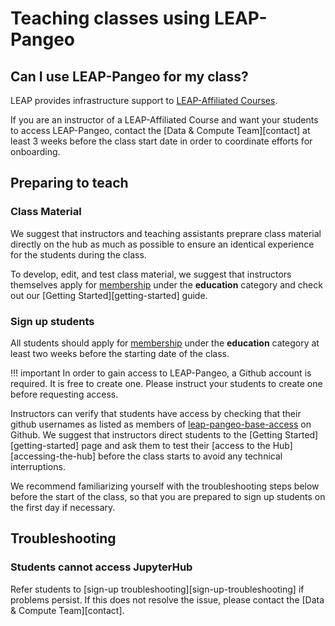 # Teaching classes using LEAP-Pangeo

## Can I use LEAP-Pangeo for my class?

LEAP provides infrastructure support to [LEAP-Affiliated Courses](https://leap.columbia.edu/education/education-curriculum/).

If you are an instructor of a LEAP-Affiliated Course and want your students to access LEAP-Pangeo, contact the [Data & Compute Team][contact] at least 3 weeks before the class start date in order to coordinate efforts for onboarding.

## Preparing to teach

### Class Material

We suggest that instructors and teaching assistants preprare class material directly on the hub as much as possible to ensure an identical experience for the students during the class.

To develop, edit, and test class material, we suggest that instructors themselves apply for [membership](https://forms.gle/RpeaMZh5btTdZtzu8) under the **education** category and check out our [Getting Started][getting-started] guide.

### Sign up students

All students should apply for [membership](https://forms.gle/RpeaMZh5btTdZtzu8) under the **education** category at least two weeks before the starting date of the class.

!!! important
In order to gain access to LEAP-Pangeo, a Github account is required. It is free to create one. Please instruct your students to create one before requesting access.

Instructors can verify that students have access by checking that their github usernames as listed as members of [leap-pangeo-base-access](https://github.com/orgs/leap-stc/teams/leap-pangeo-base-access) on Github. We suggest that instructors direct students to the [Getting Started][getting-started] page and ask them to test their [access to the Hub][accessing-the-hub] before the class starts to avoid any technical interruptions.

We recommend familiarizing yourself with the troubleshooting steps below before the start of the class, so that you are prepared to sign up students on the first day if necessary.

## Troubleshooting

### Students cannot access JupyterHub

Refer students to [sign-up troubleshooting][sign-up-troubleshooting] if problems persist. If this does not resolve the issue, please contact the [Data & Compute Team][contact].
